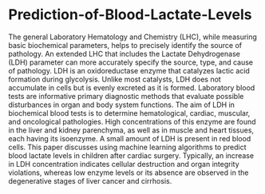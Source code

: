 # Prediction-of-Blood-Lactate-Levels
The general Laboratory Hematology and Chemistry (LHC), while measuring basic biochemical parameters,
helps to precisely identify the source of pathology. An extended LHC that includes the Lactate Dehydrogenase
(LDH) parameter can more accurately specify the source, type, and cause of pathology. LDH is an
oxidoreductase enzyme that catalyzes lactic acid formation during glycolysis. Unlike most catalysts, LDH
does not accumulate in cells but is evenly excreted as it is formed. Laboratory blood tests are informative
primary diagnostic methods that evaluate possible disturbances in organ and body system functions. The aim
of LDH in biochemical blood tests is to determine hematological, cardiac, muscular, and oncological
pathologies. High concentrations of this enzyme are found in the liver and kidney parenchyma, as well as in
muscle and heart tissues, each having its isoenzyme. A small amount of LDH is present in red blood cells.
This paper discusses using machine learning algorithms to predict blood lactate levels in children after cardiac
surgery. Typically, an increase in LDH concentration indicates cellular destruction and organ integrity
violations, whereas low enzyme levels or its absence are observed in the degenerative stages of liver cancer
and cirrhosis.
